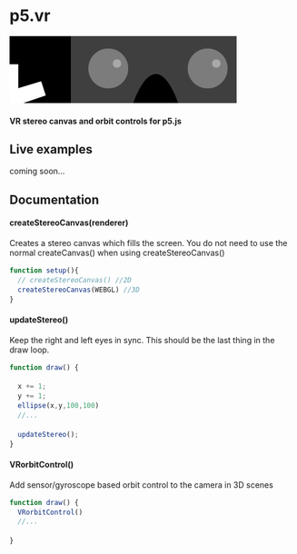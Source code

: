 # p5.vr
![p5.vr](p5.vr.png)
#### VR stereo canvas and orbit controls for p5.js

## Live examples
coming soon...

## Documentation

#### createStereoCanvas(renderer)
Creates a stereo canvas which fills the screen. You do not need to use the normal createCanvas() when using createStereoCanvas()

```javascript
function setup(){
  // createStereoCanvas() //2D
  createStereoCanvas(WEBGL) //3D
}

```

#### updateStereo()
Keep the right and left eyes in sync. This should be the last thing in the draw loop.
```javascript
function draw() {

  x += 1;
  y += 1;
  ellipse(x,y,100,100)
  //...

  updateStereo();
}
```

#### VRorbitControl()
Add sensor/gyroscope based orbit control to the camera in 3D scenes
```javascript
function draw() {
  VRorbitControl()
  //...

}
```